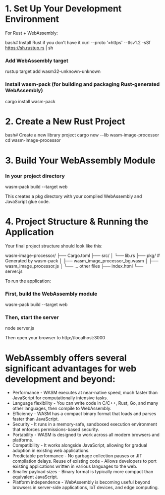 # 1. Set Up Your Development Environment
For Rust + WebAssembly:


bash# Install Rust if you don't have it
curl --proto '=https' --tlsv1.2 -sSf https://sh.rustup.rs | sh

### Add WebAssembly target
rustup target add wasm32-unknown-unknown

### Install wasm-pack (for building and packaging Rust-generated WebAssembly)
cargo install wasm-pack

# 2. Create a New Rust Project

bash# Create a new library project
cargo new --lib wasm-image-processor
cd wasm-image-processor

# 3. Build Your WebAssembly Module

### In your project directory
wasm-pack build --target web

This creates a pkg directory with your compiled WebAssembly and JavaScript glue code.

# 4. Project Structure & Running the Application
Your final project structure should look like this:

wasm-image-processor/
├── Cargo.toml
├── src/
│   └── lib.rs
├── pkg/                 # Generated by wasm-pack
│   ├── wasm_image_processor_bg.wasm
│   ├── wasm_image_processor.js
│   └── ... other files
├── index.html
└── server.js

To run the application:


### First, build the WebAssembly module
wasm-pack build --target web

### Then, start the server
node server.js

Then open your browser to http://localhost:3000

# WebAssembly offers several significant advantages for web development and beyond:

- Performance - WASM executes at near-native speed, much faster than JavaScript for computationally intensive tasks.
- Language flexibility - You can write code in C/C++, Rust, Go, and many other languages, then compile to WebAssembly.
- Efficiency - WASM has a compact binary format that loads and parses faster than JavaScript.
- Security - It runs in a memory-safe, sandboxed execution environment that enforces permissions-based security.
- Portability - WASM is designed to work across all modern browsers and platforms.
- Compatibility - It works alongside JavaScript, allowing for gradual adoption in existing web applications.
- Predictable performance - No garbage collection pauses or JIT compilation delays.
Reuse of existing code - Allows developers to port existing applications written in various languages to the web.
- Smaller payload sizes - Binary format is typically more compact than equivalent JavaScript.
- Platform independence - WebAssembly is becoming useful beyond browsers in server-side applications, IoT devices, and edge computing.
